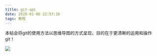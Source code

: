 ```yaml
---
title: git-api
date: 2020-01-06 22:57:16
tags: 教程
---
```


​	本帖会将git的使用方法以思维导图的方式呈现，目的在于更清晰的运用和操作git！

![](git-api.png)